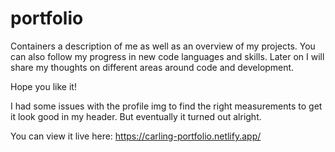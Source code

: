 # portfolio

Containers a description of me as well as an overview of my projects. You can also follow my progress in new code languages and skills. Later on I will share my thoughts on different areas around code and development.

Hope you like it!

I had some issues with the profile img to find the right measurements to get it look good in my header. But eventually it turned out alright.

You can view it live here: https://carling-portfolio.netlify.app/
